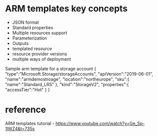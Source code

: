 # ARM templates key concepts
- JSON format
- Standard properties
- Multiple resources support
- Parameterization
- Outputs
- templated resource
- resource provider versions
- multiple ways of deployment

Sample arm template for a storage account
{
    "type":"Microsoft.Storage/storageAccounts",
    "apiVersion":"2019-06-01",
    "name":"armdemostroage",
    "location":"northeurope",
    "sku":{
        "name":"Standard_LRS"
    },
    "kind":"StorageV2",
    "properties":{
        "accessTier":"Hot"
    }
}

# reference
ARM templates tutorial - https://www.youtube.com/watch?v=Ge_Sp-1lWZ4&t=735s
